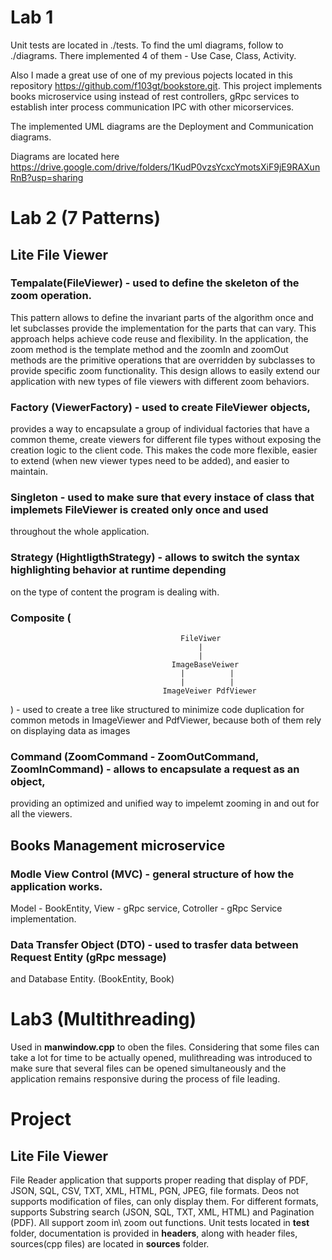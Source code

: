 # Lab 1
Unit tests are located in ./tests. To find the uml diagrams, follow to ./diagrams. There implemented 4 of them -
Use Case, Class, Activity.

Also I made a great use of one of my previous pojects located in this repository https://github.com/f103gt/bookstore.git.
This project implements books microservice using instead of rest controllers, gRpc services to establish inter process
communication IPC with other micorservices.

The implemented UML diagrams are the Deployment and Communication diagrams.

Diagrams are located here https://drive.google.com/drive/folders/1KudP0vzsYcxcYmotsXiF9jE9RAXunRnB?usp=sharing

# Lab 2 (7 Patterns)

## Lite File Viewer

### Tempalate(FileViewer) - used to define the skeleton of the zoom operation. 
This pattern allows to define the invariant parts of the algorithm once and let subclasses provide 
the implementation for the parts that can vary. This approach helps achieve code reuse and flexibility.
In the application, the zoom method is the template method and the zoomIn and zoomOut methods are the primitive
operations that are overridden by subclasses to provide specific zoom functionality.
This design allows to easily extend our application with new types of file viewers with different zoom behaviors.

### Factory (ViewerFactory) - used to create FileViewer objects,
provides a way to encapsulate a group of individual factories that have a common theme,
create viewers for different file types without exposing the creation logic to the client code.
This makes the code more flexible, easier to extend (when new viewer types need to be added), and easier to maintain.

### Singleton - used to make sure that every instace of class that implemets FileViewer is created only once and used 
throughout the whole application.

### Strategy (HightligthStrategy) - allows to switch the syntax highlighting behavior at runtime depending
on the type of content the program is dealing with.

### Composite (
                                          FileViwer 
                                              |
                                              |
                                        ImageBaseVeiwer
                                          |          |
                                          |          |
                                      ImageVeiwer PdfViewer

) - used to create a tree like structured to minimize code duplication for common metods in ImageViewer and PdfViewer,
because both of them rely on displaying data as images

### Command (ZoomCommand - ZoomOutCommand, ZoomInCommand) - allows to encapsulate a request as an object, 
providing an optimized and unified way to impelemt zooming in and out for all the viewers.

## Books Management microservice

### Modle View Control (MVC) - general structure of how the application works.
Model - BookEntity, View - gRpc service, Cotroller - gRpc Service implementation.

### Data Transfer Object (DTO) - used to trasfer data between Request Entity (gRpc message)
and Database Entity. (BookEntity, Book)


# Lab3 (Multithreading)

Used in **manwindow.cpp** to oben the files. Considering that some files can take a lot for time
to be actually opened, mulithreading was introduced to make sure that several files can be 
opened simultaneously and the application remains responsive during the process of file leading.


# Project

## Lite File Viewer

File Reader application that supports proper reading that display of PDF, JSON, SQL, CSV, TXT, XML, HTML, PGN, JPEG, file formats.
Deos not supports modification of files, can only display them. 
For different formats, supports Substring search (JSON, SQL, TXT, XML, HTML) and Pagination (PDF).
All support zoom in\ zoom out functions.
Unit tests located in **test** folder, documentation is provided in **headers**, along with header files,
sources(cpp files) are located in **sources** folder.
